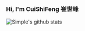### Hi, I'm CuiShiFeng 崔世峰

<!-- - 🔭 I’m currently working on kuaishou
- 🌱 I’m currently learning doamin drive desgin
- 👯 I’m looking to collaborate on ...
- 🤔 I’m looking for help with ...
- 💬 Ask me about ...
- 📫 How to reach me: cuishifeng0207@163.com
- 😄 Pronouns: ...
- ⚡ Fun fact: ... -->

![Simple's github stats](https://github-readme-stats.vercel.app/api?username=ShiFengCui)
